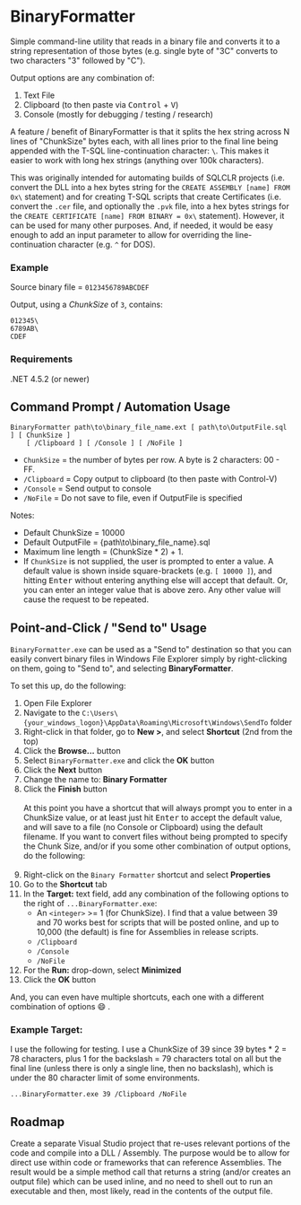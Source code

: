 # BinaryFormatter

Simple command-line utility that reads in a binary file and converts it to a string representation of those bytes (e.g. single byte of "3C" converts to two characters "3" followed by "C").

Output options are any combination of:

1. Text File
1. Clipboard (to then paste via <kbd>Control</kbd> + <kbd>V</kbd>)
1. Console (mostly for debugging / testing / research)


A feature / benefit of BinaryFormatter is that it splits the hex string
across N lines of "ChunkSize" bytes each, with all lines prior to the
final line being appended with the T-SQL line-continuation character: `\`. This makes it easier to work with long hex strings (anything over 100k characters).

This was originally intended for automating builds of SQLCLR projects (i.e. convert the DLL into a hex bytes string for the `CREATE ASSEMBLY [name] FROM 0x\` statement) and for creating T-SQL scripts that create Certificates (i.e. convert the `.cer` file, and optionally the `.pvk` file, into a hex bytes strings for the `CREATE CERTIFICATE [name] FROM BINARY = 0x\` statement). However, it can be used for many other purposes. And, if needed, it would be easy enough to add an input parameter to allow for overriding the line-continuation character (e.g. `^` for DOS).

### Example

Source binary file = `0123456789ABCDEF`

Output, using a _ChunkSize_ of `3`, contains:

```
012345\
6789AB\
CDEF
```

### Requirements

.NET 4.5.2 (or newer)

## Command Prompt / Automation Usage


```
BinaryFormatter path\to\binary_file_name.ext [ path\to\OutputFile.sql ] [ ChunkSize ]
	[ /Clipboard ] [ /Console ] [ /NoFile ]
```

* `ChunkSize` = the number of bytes per row. A byte is 2 characters: 00 - FF.
* `/Clipboard` = Copy output to clipboard (to then paste with Control-V)
* `/Console` = Send output to console
* `/NoFile` = Do not save to file, even if OutputFile is specified

Notes:

* Default ChunkSize = 10000
* Default OutputFile = {path\\to\\binary\_file\_name}.sql
* Maximum line length = (ChunkSize * 2) + 1.
* If `ChunkSize` is not supplied, the user is prompted to enter a value. A default value is shown inside square-brackets (e.g. `[ 10000 ]`), and hitting <kbd>Enter</kbd> without entering anything else will accept that default. Or, you can enter an integer value that is above zero. Any other value will cause the request to be repeated.


## Point-and-Click / "Send to" Usage

`BinaryFormatter.exe` can be used as a "Send to" destination so that you can easily convert binary files in Windows File Explorer simply by right-clicking on them, going to "Send to", and selecting **BinaryFormatter**.

To set this up, do the following:

1. Open File Explorer
1. Navigate to the `C:\Users\{your_windows_logon}\AppData\Roaming\Microsoft\Windows\SendTo` folder
1. Right-click in that folder, go to **New &gt;**, and select **Shortcut** (2nd from the top)
1. Click the **Browse...** button
1. Select `BinaryFormatter.exe` and click the **OK** button
1. Click the **Next** button
1. Change the name to: **Binary Formatter**
1. Click the **Finish** button
    <br><br>
  At this point you have a shortcut that will always prompt you to enter in a ChunkSize value, or at least just hit <kbd>Enter</kbd> to accept the default value, and will save to a file (no Console or Clipboard) using the default filename. If you want to convert files without being prompted to specify the Chunk Size, and/or if you some other combination of output options, do the following:<br><br>
1. Right-click on the `Binary Formatter` shortcut and select **Properties**
1. Go to the **Shortcut** tab
1. In the **Target:** text field, add any combination of the following options to the right of `...BinaryFormatter.exe`:
    * An `<integer>` &gt;= 1 (for ChunkSize).  I find that a value between 39 and 70 works best for scripts that will be posted online, and up to 10,000 (the default) is fine for Assemblies in release scripts.
    * `/Clipboard`
    * `/Console`
    * `/NoFile`
1. For the **Run:** drop-down, select **Minimized**
1. Click the **OK** button


And, you can even have multiple shortcuts, each one with a different combination of options :smile: .

### Example Target:

I use the following for testing. I use a ChunkSize of 39 since 39 bytes * 2 = 78 characters, plus 1 for the backslash = 79 characters total on all but the final line (unless there is only a single line, then no backslash), which is under the 80 character limit of some environments.

`...BinaryFormatter.exe 39 /Clipboard /NoFile`


## Roadmap

Create a separate Visual Studio project that re-uses relevant portions of the code and compile into a DLL / Assembly. The purpose would be to allow for direct use within code or frameworks that can reference Assemblies. The result would be a simple method call that returns a string (and/or creates an output file) which can be used inline, and no need to shell out to run an executable and then, most likely, read in the contents of the output file.
